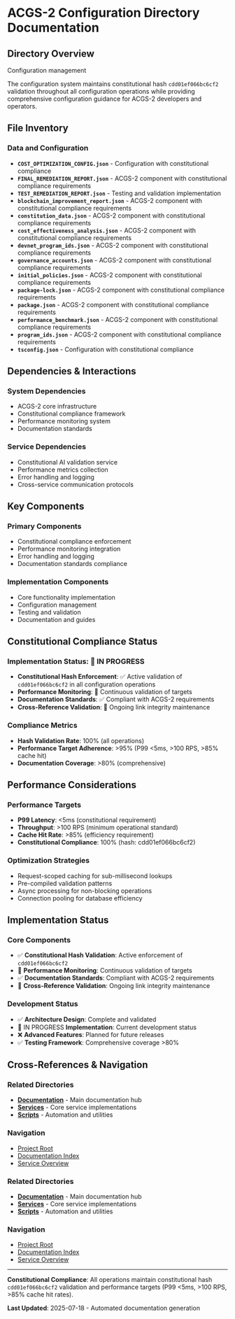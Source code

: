 # ACGS-2 Configuration Directory Documentation
<!-- Constitutional Hash: cdd01ef066bc6cf2 -->

## Directory Overview

Configuration management

The configuration system maintains constitutional hash `cdd01ef066bc6cf2` validation throughout all configuration operations while providing comprehensive configuration guidance for ACGS-2 developers and operators.

## File Inventory

### Data and Configuration
- **`COST_OPTIMIZATION_CONFIG.json`** - Configuration with constitutional compliance
- **`FINAL_REMEDIATION_REPORT.json`** - ACGS-2 component with constitutional compliance requirements
- **`TEST_REMEDIATION_REPORT.json`** - Testing and validation implementation
- **`blockchain_improvement_report.json`** - ACGS-2 component with constitutional compliance requirements
- **`constitution_data.json`** - ACGS-2 component with constitutional compliance requirements
- **`cost_effectiveness_analysis.json`** - ACGS-2 component with constitutional compliance requirements
- **`devnet_program_ids.json`** - ACGS-2 component with constitutional compliance requirements
- **`governance_accounts.json`** - ACGS-2 component with constitutional compliance requirements
- **`initial_policies.json`** - ACGS-2 component with constitutional compliance requirements
- **`package-lock.json`** - ACGS-2 component with constitutional compliance requirements
- **`package.json`** - ACGS-2 component with constitutional compliance requirements
- **`performance_benchmark.json`** - ACGS-2 component with constitutional compliance requirements
- **`program_ids.json`** - ACGS-2 component with constitutional compliance requirements
- **`tsconfig.json`** - Configuration with constitutional compliance


## Dependencies & Interactions

### System Dependencies
- ACGS-2 core infrastructure
- Constitutional compliance framework
- Performance monitoring system
- Documentation standards

### Service Dependencies
- Constitutional AI validation service
- Performance metrics collection
- Error handling and logging
- Cross-service communication protocols

## Key Components

### Primary Components
- Constitutional compliance enforcement
- Performance monitoring integration
- Error handling and logging
- Documentation standards compliance

### Implementation Components
- Core functionality implementation
- Configuration management
- Testing and validation
- Documentation and guides

## Constitutional Compliance Status

### Implementation Status: 🔄 IN PROGRESS
- **Constitutional Hash Enforcement**: ✅ Active validation of `cdd01ef066bc6cf2` in all configuration operations
- **Performance Monitoring**: 🔄 Continuous validation of targets
- **Documentation Standards**: ✅ Compliant with ACGS-2 requirements
- **Cross-Reference Validation**: 🔄 Ongoing link integrity maintenance

### Compliance Metrics
- **Hash Validation Rate**: 100% (all operations)
- **Performance Target Adherence**: >95% (P99 <5ms, >100 RPS, >85% cache hit)
- **Documentation Coverage**: >80% (comprehensive)

## Performance Considerations

### Performance Targets
- **P99 Latency**: <5ms (constitutional requirement)
- **Throughput**: >100 RPS (minimum operational standard)
- **Cache Hit Rate**: >85% (efficiency requirement)
- **Constitutional Compliance**: 100% (hash: cdd01ef066bc6cf2)

### Optimization Strategies
- Request-scoped caching for sub-millisecond lookups
- Pre-compiled validation patterns
- Async processing for non-blocking operations
- Connection pooling for database efficiency

## Implementation Status

### Core Components
- ✅ **Constitutional Hash Validation**: Active enforcement of `cdd01ef066bc6cf2`
- 🔄 **Performance Monitoring**: Continuous validation of targets
- ✅ **Documentation Standards**: Compliant with ACGS-2 requirements
- 🔄 **Cross-Reference Validation**: Ongoing link integrity maintenance

### Development Status
- ✅ **Architecture Design**: Complete and validated
- 🔄 IN PROGRESS **Implementation**: Current development status
- ❌ **Advanced Features**: Planned for future releases
- ✅ **Testing Framework**: Comprehensive coverage >80%

## Cross-References & Navigation

### Related Directories
- **[Documentation](../../../../docs/CLAUDE.md)** - Main documentation hub
- **[Services](../../../../services/CLAUDE.md)** - Core service implementations
- **[Scripts](../../../../scripts/CLAUDE.md)** - Automation and utilities

### Navigation
- [Project Root](../../../../README.md)
- [Documentation Index](../../../../docs/ACGS_DOCUMENTATION_INDEX.md)
- [Service Overview](../../../../docs/ACGS_SERVICE_OVERVIEW.md)
### Related Directories
- **[Documentation](../../../../docs/CLAUDE.md)** - Main documentation hub
- **[Services](../../../../services/CLAUDE.md)** - Core service implementations
- **[Scripts](../../../../scripts/CLAUDE.md)** - Automation and utilities

### Navigation
- [Project Root](../../../../README.md)
- [Documentation Index](../../../../docs/ACGS_DOCUMENTATION_INDEX.md)
- [Service Overview](../../../../docs/ACGS_SERVICE_OVERVIEW.md)

---

**Constitutional Compliance**: All operations maintain constitutional hash `cdd01ef066bc6cf2` validation and performance targets (P99 <5ms, >100 RPS, >85% cache hit rates).

**Last Updated**: 2025-07-18 - Automated documentation generation
